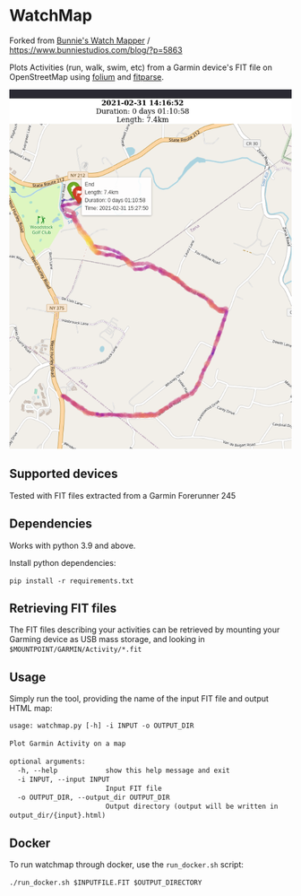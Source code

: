 # WatchMap

Forked from [Bunnie's Watch Mapper](https://github.com/bunnie/watchmap) /
https://www.bunniestudios.com/blog/?p=5863

Plots Activities (run, walk, swim, etc) from a Garmin device's FIT file on OpenStreetMap using [folium](https://python-visualization.github.io/folium/) and [fitparse](https://github.com/dtcooper/python-fitparse/).

![screenshot][1]

## Supported devices

Tested with FIT files extracted from a Garmin Forerunner 245

## Dependencies

Works with python 3.9 and above.

Install python dependencies:

`pip install -r requirements.txt`

## Retrieving FIT files

The FIT files describing your activities can be retrieved by mounting your Garming device as USB mass storage, and looking in `$MOUNTPOINT/GARMIN/Activity/*.fit`

## Usage

Simply run the tool, providing the name of the input FIT file and output HTML map:

```
usage: watchmap.py [-h] -i INPUT -o OUTPUT_DIR

Plot Garmin Activity on a map

optional arguments:
  -h, --help            show this help message and exit
  -i INPUT, --input INPUT
                        Input FIT file
  -o OUTPUT_DIR, --output_dir OUTPUT_DIR
                        Output directory (output will be written in output_dir/{input}.html)
```

## Docker

To run watchmap through docker, use the `run_docker.sh` script:

`./run_docker.sh $INPUTFILE.FIT $OUTPUT_DIRECTORY`

[1]:docs/watchmap-01.png